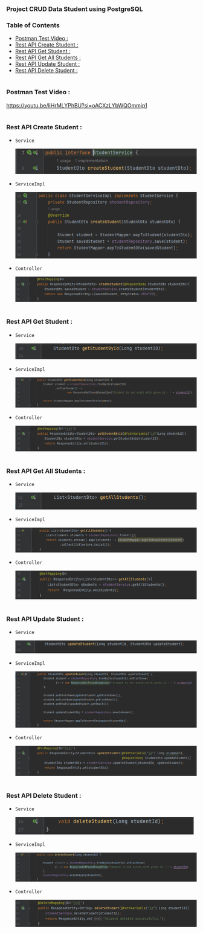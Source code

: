 ### Project CRUD Data Student using PostgreSQL
### Table of Contents

- [](#)[ Postman Test Video :](#-postman-test-video-)
- [](#-1)[ Rest API Create Student :](#-rest-api-create-student-)
- [](#-2)[ Rest API Get Student :](#-rest-api-get-student-)
- [](#-3)[ Rest API Get All Students :](#-rest-api-get-all-students-)
- [](#-4)[ Rest API Update Student :](#-rest-api-update-student-)
- [](#-5)[ Rest API Delete Student :](#-rest-api-delete-student-)

#
### <a name="test"></a> Postman Test Video :
https://youtu.be/liHrMLYPhBU?si=oACXzLYbWQOmmjp1


#
### <a name="create"></a> Rest API Create Student :
* `Service` 
  
  ![](img/1.1.png)
  
* `ServiceImpl` 
  
    ![](img/1.2.png)

* `Controller`
  
    ![](img/1.3.png)

#
### <a name="get"></a> Rest API Get Student :
* `Service` 
  
    ![](img/2.1.png)
  
* `ServiceImpl` 
  
    ![](img/2.2.png)

* `Controller`
  
    ![](img/2.3.png)


#
### <a name="getAll"></a> Rest API Get All Students :
* `Service` 
  
  ![](img/3.1.png)
  
* `ServiceImpl` 
  
    ![](img/3.2.png)

* `Controller`
  
    ![](img/3.3.png)

#
### <a name="update"></a> Rest API Update Student :
* `Service` 
  
    ![](img/4.1.png)
  
* `ServiceImpl` 
  
    ![](img/4.2.png)

* `Controller`
  
    ![](img/4.3.png)

#
### <a name="delete"></a> Rest API Delete Student :
* `Service` 
  
    ![](img/5.1.png)
  
* `ServiceImpl` 
  
    ![](img/5.2.png)

* `Controller`
  
    ![](img/5.3.png)